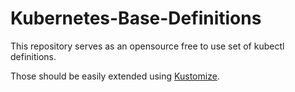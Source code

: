 # Kubernetes-Base-Definitions

This repository serves as an opensource free to use set of kubectl definitions.

Those should be easily extended using [Kustomize](https://kustomize.io/).
